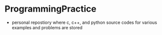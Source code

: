 # ProgrammingPractice
- personal repostiory where c, c++, and python source codes for various examples and problems are stored
